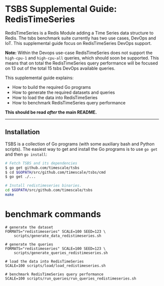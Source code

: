 # TSBS Supplemental Guide: RedisTimeSeries

RedisTimeSeries is a Redis Module adding a Time Series data structure to Redis.
The tsbs benchmark suite currently has two use cases, DevOps and IoT. 
This supplemental guide focus on RedisTimeSeries DevOps support. 

**Note:** Within the Devops use-case RedisTimeSeries does not support the `high-cpu-1` and `high-cpu-all` queries,
which should soon be supported. 
This means that on total the RedisTimeSeries query performance will be focused on 13 out of the total 15 tsbs DevOps available queries.

This supplemental guide explains:
- How to build the required Go programs
- How to generate the required datasets and queries
- How to load the data into RedisTimeSeries
- How to benchmark RedisTimeSeries query performance

**This should be read *after* the main README.**


---

## Installation

TSBS is a collection of Go programs (with some auxiliary bash and Python
scripts). The easiest way to get and install the Go programs is to use
`go get` and then `go install`:
```bash
# Fetch TSBS and its dependencies
$ go get github.com/timescale/tsbs
$ cd $GOPATH/src/github.com/timescale/tsbs/cmd
$ go get ./...

# Install redistimeseries binaries. 
cd $GOPATH/src/github.com/timescale/tsbs
make
```

# benchmark commands
```
# generate the dataset 
FORMATS="redistimeseries" SCALE=100 SEED=123 \
    scripts/generate_data_redistimeseries.sh

# generate the queries
FORMATS="redistimeseries" SCALE=100 SEED=123 \
    scripts/generate_queries_redistimeseries.sh

# load the data into RedisTimeSeries
SCALE=100 scripts/load/load_redistimeseries.sh

# benchmark RedisTimeSeries query performance
SCALE=100 scripts/run_queries/run_queries_redistimeseries.sh
```
